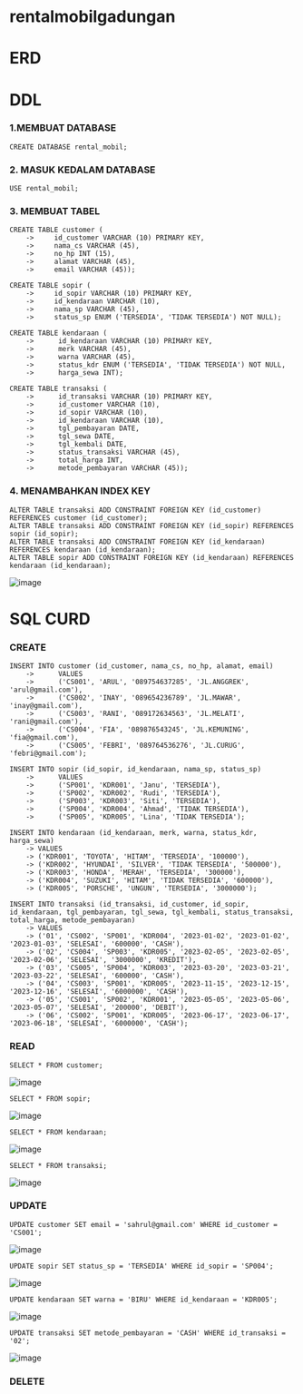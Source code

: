# rentalmobilgadungan

# ERD

# DDL 

### 1.MEMBUAT DATABASE
```
CREATE DATABASE rental_mobil;
```
### 2. MASUK KEDALAM DATABASE
```
USE rental_mobil;
```
### 3. MEMBUAT TABEL
```
CREATE TABLE customer (
    ->     id_customer VARCHAR (10) PRIMARY KEY,
    ->     nama_cs VARCHAR (45),
    ->     no_hp INT (15),
    ->     alamat VARCHAR (45),
    ->     email VARCHAR (45));
```
```
CREATE TABLE sopir (
    ->     id_sopir VARCHAR (10) PRIMARY KEY,
    ->     id_kendaraan VARCHAR (10),
    ->     nama_sp VARCHAR (45),
    ->     status_sp ENUM ('TERSEDIA', 'TIDAK TERSEDIA') NOT NULL);
```
```
CREATE TABLE kendaraan (
    ->      id_kendaraan VARCHAR (10) PRIMARY KEY,
    ->      merk VARCHAR (45),
    ->      warna VARCHAR (45),
    ->      status_kdr ENUM ('TERSEDIA', 'TIDAK TERSEDIA') NOT NULL,
    ->      harga_sewa INT);
```
```
CREATE TABLE transaksi (
    ->      id_transaksi VARCHAR (10) PRIMARY KEY,
    ->      id_customer VARCHAR (10),
    ->      id_sopir VARCHAR (10),
    ->      id_kendaraan VARCHAR (10),
    ->      tgl_pembayaran DATE,
    ->      tgl_sewa DATE,
    ->      tgl_kembali DATE,
    ->      status_transaksi VARCHAR (45),
    ->      total_harga INT,
    ->      metode_pembayaran VARCHAR (45));
```
### 4. MENAMBAHKAN INDEX KEY
```
ALTER TABLE transaksi ADD CONSTRAINT FOREIGN KEY (id_customer) REFERENCES customer (id_customer);
ALTER TABLE transaksi ADD CONSTRAINT FOREIGN KEY (id_sopir) REFERENCES sopir (id_sopir);
ALTER TABLE transaksi ADD CONSTRAINT FOREIGN KEY (id_kendaraan) REFERENCES kendaraan (id_kendaraan);
ALTER TABLE sopir ADD CONSTRAINT FOREIGN KEY (id_kendaraan) REFERENCES kendaraan (id_kendaraan);
```
![image](https://github.com/inayy12/rentalmobilgadungan/assets/115867315/bf3a2570-3e93-4f40-85c4-723ae2e40b1d)

# SQL CURD
### CREATE
```
INSERT INTO customer (id_customer, nama_cs, no_hp, alamat, email)
    ->      VALUES
    ->      ('CS001', 'ARUL', '089754637285', 'JL.ANGGREK', 'arul@gmail.com'),
    ->      ('CS002', 'INAY', '089654236789', 'JL.MAWAR', 'inay@gmail.com'),
    ->      ('CS003', 'RANI', '089172634563', 'JL.MELATI', 'rani@gmail.com'),
    ->      ('CS004', 'FIA', '089876543245', 'JL.KEMUNING', 'fia@gmail.com'),
    ->      ('CS005', 'FEBRI', '089764536276', 'JL.CURUG', 'febri@gmail.com');
```
```
INSERT INTO sopir (id_sopir, id_kendaraan, nama_sp, status_sp)
    ->      VALUES
    ->      ('SP001', 'KDR001', 'Janu', 'TERSEDIA'),
    ->      ('SP002', 'KDR002', 'Rudi', 'TERSEDIA'),
    ->      ('SP003', 'KDR003', 'Siti', 'TERSEDIA'),
    ->      ('SP004', 'KDR004', 'Ahmad', 'TIDAK TERSEDIA'),
    ->      ('SP005', 'KDR005', 'Lina', 'TIDAK TERSEDIA');
```
```
INSERT INTO kendaraan (id_kendaraan, merk, warna, status_kdr, harga_sewa)
    -> VALUES
    -> ('KDR001', 'TOYOTA', 'HITAM', 'TERSEDIA', '100000'),
    -> ('KDR002', 'HYUNDAI', 'SILVER', 'TIDAK TERSEDIA', '500000'),
    -> ('KDR003', 'HONDA', 'MERAH', 'TERSEDIA', '300000'),
    -> ('KDR004', 'SUZUKI', 'HITAM', 'TIDAK TERSEDIA', '600000'),
    -> ('KDR005', 'PORSCHE', 'UNGUN', 'TERSEDIA', '3000000');
```
```
INSERT INTO transaksi (id_transaksi, id_customer, id_sopir, id_kendaraan, tgl_pembayaran, tgl_sewa, tgl_kembali, status_transaksi, total_harga, metode_pembayaran)
    -> VALUES
    -> ('01', 'CS002', 'SP001', 'KDR004', '2023-01-02', '2023-01-02', '2023-01-03', 'SELESAI', '600000', 'CASH'),
    -> ('02', 'CS004', 'SP003', 'KDR005', '2023-02-05', '2023-02-05', '2023-02-06', 'SELESAI', '3000000', 'KREDIT'),
    -> ('03', 'CS005', 'SP004', 'KDR003', '2023-03-20', '2023-03-21', '2023-03-22', 'SELESAI', '600000', 'CASH'),
    -> ('04', 'CS003', 'SP001', 'KDR005', '2023-11-15', '2023-12-15', '2023-12-16', 'SELESAI', '6000000', 'CASH'),
    -> ('05', 'CS001', 'SP002', 'KDR001', '2023-05-05', '2023-05-06', '2023-05-07', 'SELESAI', '200000', 'DEBIT'),
    -> ('06', 'CS002', 'SP001', 'KDR005', '2023-06-17', '2023-06-17', '2023-06-18', 'SELESAI', '6000000', 'CASH');
```

### READ

```
SELECT * FROM customer;
```
![image](https://github.com/inayy12/rentalmobilgadungan/assets/115867315/5b112f5b-ccf4-4885-bdee-559266b2ad39)

```
SELECT * FROM sopir;
```
![image](https://github.com/inayy12/rentalmobilgadungan/assets/115867315/03270eb4-ede1-4487-bd75-0fed73f5cad8)

```
SELECT * FROM kendaraan;
```
![image](https://github.com/inayy12/rentalmobilgadungan/assets/115867315/6a38ee65-89b6-4a0d-a46b-0eca49ba14db)

```
SELECT * FROM transaksi;
```
![image](https://github.com/inayy12/rentalmobilgadungan/assets/115867315/b0c5b6d2-94a7-474d-9365-90822c4c1ed3)

### UPDATE

```
UPDATE customer SET email = 'sahrul@gmail.com' WHERE id_customer = 'CS001';
```
![image](https://github.com/inayy12/rentalmobilgadungan/assets/115867315/32a5614f-9360-4266-ad70-909780462769)

```
UPDATE sopir SET status_sp = 'TERSEDIA' WHERE id_sopir = 'SP004';
```
![image](https://github.com/inayy12/rentalmobilgadungan/assets/115867315/ed9fdae0-600e-4664-8b77-b8d220e80296)

```
UPDATE kendaraan SET warna = 'BIRU' WHERE id_kendaraan = 'KDR005';
```
![image](https://github.com/inayy12/rentalmobilgadungan/assets/115867315/9dd4bc05-27bd-47c4-a31d-c7e06ad756ff)

```
UPDATE transaksi SET metode_pembayaran = 'CASH' WHERE id_transaksi = '02';
```
![image](https://github.com/inayy12/rentalmobilgadungan/assets/115867315/867ef90d-9f74-4d0a-9a21-a6ade39790d3)

### DELETE


